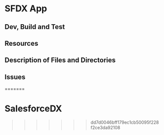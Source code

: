 
# SFDX  App

## Dev, Build and Test


## Resources


## Description of Files and Directories


## Issues


=======
# SalesforceDX
>>>>>>> dd7d0046bff179ec1cb50095f228f2ce3da92108
